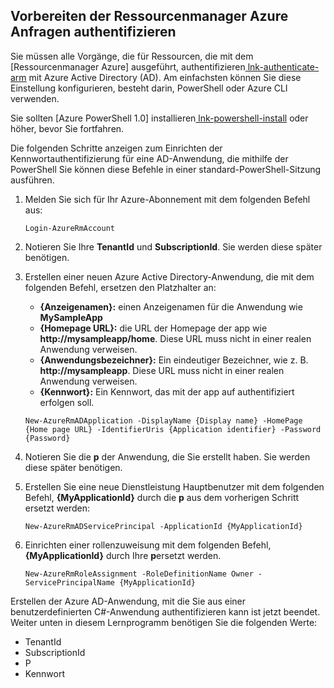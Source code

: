 ## <a name="prepare-to-authenticate-azure-resource-manager-requests"></a>Vorbereiten der Ressourcenmanager Azure Anfragen authentifizieren

Sie müssen alle Vorgänge, die für Ressourcen, die mit dem [Ressourcenmanager Azure] ausgeführt, authentifizieren[ lnk-authenticate-arm] mit Azure Active Directory (AD). Am einfachsten können Sie diese Einstellung konfigurieren, besteht darin, PowerShell oder Azure CLI verwenden.

Sie sollten [Azure PowerShell 1.0] installieren[ lnk-powershell-install] oder höher, bevor Sie fortfahren.

Die folgenden Schritte anzeigen zum Einrichten der Kennwortauthentifizierung für eine AD-Anwendung, die mithilfe der PowerShell Sie können diese Befehle in einer standard-PowerShell-Sitzung ausführen.

1. Melden Sie sich für Ihr Azure-Abonnement mit dem folgenden Befehl aus:

    ```
    Login-AzureRmAccount
    ```

2. Notieren Sie Ihre **TenantId** und **SubscriptionId**. Sie werden diese später benötigen.

3. Erstellen einer neuen Azure Active Directory-Anwendung, die mit dem folgenden Befehl, ersetzen den Platzhalter an:

    - **{Anzeigenamen}:** einen Anzeigenamen für die Anwendung wie **MySampleApp**
    - **{Homepage URL}:** die URL der Homepage der app wie **http://mysampleapp/home**. Diese URL muss nicht in einer realen Anwendung verweisen.
    - **{Anwendungsbezeichner}:** Ein eindeutiger Bezeichner, wie z. B. **http://mysampleapp**. Diese URL muss nicht in einer realen Anwendung verweisen.
    - **{Kennwort}:** Ein Kennwort, das mit der app auf authentifiziert erfolgen soll.

    ```
    New-AzureRmADApplication -DisplayName {Display name} -HomePage {Home page URL} -IdentifierUris {Application identifier} -Password {Password}
    ```
    
4. Notieren Sie die **p** der Anwendung, die Sie erstellt haben. Sie werden diese später benötigen.

5. Erstellen Sie eine neue Dienstleistung Hauptbenutzer mit dem folgenden Befehl, **{MyApplicationId}** durch die **p** aus dem vorherigen Schritt ersetzt werden:

    ```
    New-AzureRmADServicePrincipal -ApplicationId {MyApplicationId}
    ```
    
6. Einrichten einer rollenzuweisung mit dem folgenden Befehl, **{MyApplicationId}** durch Ihre **p**ersetzt werden.

    ```
    New-AzureRmRoleAssignment -RoleDefinitionName Owner -ServicePrincipalName {MyApplicationId}
    ```
    
Erstellen der Azure AD-Anwendung, mit die Sie aus einer benutzerdefinierten C#-Anwendung authentifizieren kann ist jetzt beendet. Weiter unten in diesem Lernprogramm benötigen Sie die folgenden Werte:

- TenantId
- SubscriptionId
- P
- Kennwort

[lnk-authenticate-arm]: https://msdn.microsoft.com/library/azure/dn790557.aspx
[lnk-powershell-install]: ../articles/powershell-install-configure.md
